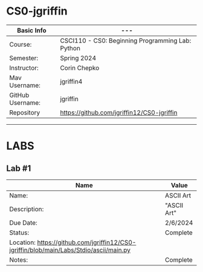 # CS0-jgriffin

| Basic Info | --- |
| --- | ---|
| Course: | CSCI110 - CS0: Beginning Programming Lab: Python|
| Semester: | Spring 2024 |
| Instructor: | Corin Chepko |
| Mav Username: | jgriffin4 |
| GitHub Username: | jgriffin |
| Repository | https://github.com/jgriffin12/CS0-jgriffin|

_______________________________________________________________________________________________________________

# LABS

## Lab #1
| Name | Value |
| --- | --- |
| Name: | ASCII Art |
| Description: | "ASCII Art" |
| Due Date: | 2/6/2024|
| Status: | Complete |
| Location: https://github.com/jgriffin12/CS0-jgriffin/blob/main/Labs/Stdio/ascii/main.py | 
| Notes: | Complete|